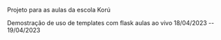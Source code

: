 Projeto para as aulas da escola Korú

Demostração de uso de templates com flask
aulas ao vivo 18/04/2023 -- 19/04/2023
